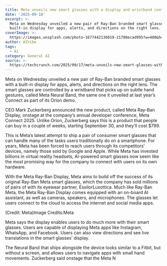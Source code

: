 ```yaml
---
title: Meta unveils new smart glasses with a display and wristband controller
date: '2025-09-18'
excerpt: >-
  Meta on Wednesday unveiled a new pair of Ray-Ban branded smart glasses with a
  built-in display for apps, alerts, and directions on the right lens. The...
coverImage: >-
  https://images.unsplash.com/photo-1677442136019-21780ecad995?w=400&h=200&fit=crop&auto=format
author: AIVibe
tags:
  - Ai
category: General AI
source: >-
  https://techcrunch.com/2025/09/17/meta-unveils-new-smart-glasses-with-a-display-and-wristband-controller/
---
```

Meta on Wednesday unveiled a new pair of Ray-Ban branded smart glasses with a built-in display for apps, alerts, and directions on the right lens. The smart glasses are controlled by a wristband that picks up on subtle hand gestures, called Meta Neural Band, the same one it unveiled at last year’s Connect as part of its Orion demo.

CEO Mark Zuckerberg announced the new product, called Meta Ray-Ban Display, onstage at the company’s annual developer conference, Meta Connect 2025. Unlike Orion, Zuckerberg says this is a product that people can buy in a couple of weeks, starting September 30, and they’ll cost $799.


	
	




	
	



This is Meta’s latest attempt to ship a pair of consumer smart glasses that can handle many of the tasks users traditionally do on a smartphone. For years, Meta has been forced to reach users through its competitors’ devices, namely those sold by Google and Apple. While Meta has invested billions in virtual reality headsets, AI-powered smart glasses now seem like the most promising way for the company to connect with users on its own hardware.

With the Meta Ray-Ban Display, Meta aims to build off the success of its original Ray-Ban Meta smart glasses, which the company has sold millions of pairs of with its eyewear partner, EssilorLuxottica. Much like Ray-Ban Meta, the Meta Ray-Ban Display comes equipped with an on-board AI assistant, as well as cameras, speakers, and microphones. The glasses let users connect to the cloud to access the internet and social media apps.

(Credit: Meta)Image Credits:Meta

Meta says the display enables users to do much more with their smart glasses. Users are capable of displaying Meta apps like Instagram, WhatsApp, and Facebook. Users can also view directions and see live translations in the smart glasses’ display.

The Neural Band that ships alongside the device looks similar to a Fitbit, but without a screen, and allows users to navigate apps with small hand movements. Zuckerberg said onstage that the Meta N
